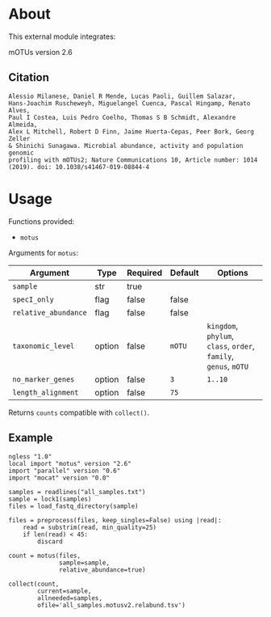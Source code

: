 # About

This external module integrates:

mOTUs version 2.6

## Citation

    Alessio Milanese, Daniel R Mende, Lucas Paoli, Guillem Salazar,
    Hans-Joachim Ruscheweyh, Miguelangel Cuenca, Pascal Hingamp, Renato Alves,
    Paul I Costea, Luis Pedro Coelho, Thomas S B Schmidt, Alexandre Almeida,
    Alex L Mitchell, Robert D Finn, Jaime Huerta-Cepas, Peer Bork, Georg Zeller
    & Shinichi Sunagawa. Microbial abundance, activity and population genomic
    profiling with mOTUs2; Nature Communications 10, Article number: 1014
    (2019). doi: 10.1038/s41467-019-08844-4


# Usage

Functions provided:

* `motus`

Arguments for `motus`:

| Argument | Type | Required | Default | Options |
| --- | --- | --- | --- | --- |
| `sample` | str | true |   |   |
| `specI_only` | flag | false | false |   |
| `relative_abundance` | flag | false | false |   |
| `taxonomic_level` | option | false | `mOTU` | `kingdom`, `phylum`, `class`, `order`, `family`, `genus`, `mOTU` |
| `no_marker_genes` | option | false | `3` | `1..10` |
| `length_alignment` | option | false | `75` |  |

Returns `counts` compatible with `collect()`.

## Example

```
ngless "1.0"
local import "motus" version "2.6"
import "parallel" version "0.6"
import "mocat" version "0.0"

samples = readlines("all_samples.txt")
sample = lock1(samples)
files = load_fastq_directory(sample)

files = preprocess(files, keep_singles=False) using |read|:
    read = substrim(read, min_quality=25)
    if len(read) < 45:
        discard

count = motus(files,
              sample=sample,
              relative_abundance=true)

collect(count,
        current=sample,
        allneeded=samples,
        ofile='all_samples.motusv2.relabund.tsv')
```
